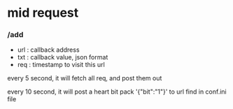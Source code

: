 # mid request

### /add
- url : callback address
- txt : callback value, json format
- req : timestamp to visit this url

every 5 second, it will fetch all req, and post them out

every 10 second, it will post a heart bit pack '{"bit":"1"}' to url find in conf.ini file